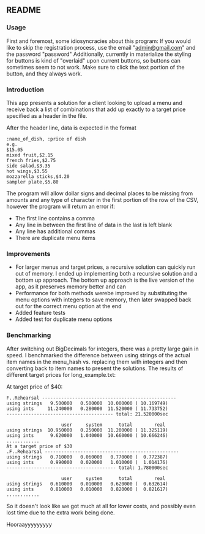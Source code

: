 ## README

### Usage
First and foremost, some idiosyncracies about this program:
If you would like to skip the registration process, use the email "admin@gmail.com" and the password "password"
Additionally, currently in materialize the styling for buttons is kind of "overlaid" upon current buttons, so buttons can sometimes seem to not work. Make sure to click the text portion of the button, and they always work.

### Introduction

This app presents a solution for a client looking to upload a menu and receive back a list of combinations that add up exactly to a target price specified as a header in the file.


After the header line, data is expected in the format

    :name_of_dish, :price of dish
    e.g.
    $15.05
    mixed fruit,$2.15
    french fries,$2.75
    side salad,$3.35
    hot wings,$3.55
    mozzarella sticks,$4.20
    sampler plate,$5.80

The program will allow dollar signs and decimal places to be missing from amounts and any type of character in the first portion of the row of the CSV, however the program will return an error if:
*	The first line contains a comma
*	Any line in between the first line of data in the last is left blank
*	Any line has additional commas
*	There are duplicate menu items

### Improvements
*	For larger menus and target prices, a recursive solution can quickly run out of memory. I ended up implementing both a recursive solution and a bottom up approach. The bottom up approach is the live version of the app, as it preserves memory better and can 
*	Performance for both methods werebe improved by substituting the menu options with integers to save memory, then later swapped back out for the correct menu option at the end
*	Added feature tests
*	Added test for duplicate menu options

### Benchmarking
After switching out BigDecimals for integers, there was a pretty large gain in speed. 
I benchmarked the difference between using strings of the actual item names in the menu_hash vs. replacing them with integers and then converting back to item names to present the solutions. The results of different target prices for long_example.txt:

At target price of $40:

	F..Rehearsal -------------------------------------------------
	using strings   9.500000   0.500000  10.000000 ( 10.169749)
	using ints     11.240000   0.280000  11.520000 ( 11.733752)
	--------------------------------------- total: 21.520000sec

                        user     system      total        real
    using strings  10.950000   0.250000  11.200000 ( 11.325119)
    using ints      9.620000   1.040000  10.660000 ( 10.666246)
    ............
    At a target price of $30
    .F..Rehearsal -------------------------------------------------
    using strings   0.710000   0.060000   0.770000 (  0.772387)
    using ints      0.990000   0.020000   1.010000 (  1.014176)
    ---------------------------------------- total: 1.780000sec

                        user     system      total        real
    using strings   0.610000   0.010000   0.620000 (  0.632614)
    using ints      0.810000   0.010000   0.820000 (  0.821617)
    ............

So it doesn't look like we got much at all for lower costs, and possibly even lost time due to the extra work being done. 

Hooraayyyyyyyyy